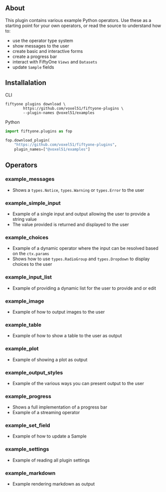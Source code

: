 ## About

This plugin contains various example Python operators. Use these as a starting point for your
own operators, or read the source to understand how to:

 - use the operator type system
 - show messages to the user
 - create basic and interactive forms
 - create a progress bar
 - interact with FiftyOne `Views` and `Datasets`
 - update `Sample` fields

## Installalation

CLI

```shell
fiftyone plugins download \
        https://github.com/voxel51/fiftyone-plugins \
        --plugin-names @voxel51/examples
```

Python

```python
import fiftyone.plugins as fop

fop.download_plugin(
    "https://github.com/voxel51/fiftyone-plugins",
    plugin_names=["@voxel51/examples"]
```

## Operators

### example_messages

 - Shows a `types.Notice`, `types.Warning` or `types.Error` to the user

### example_simple_input

 - Example of a single input and output allowing the user to provide a string value
 - The value provided is returned and displayed to the user
### example_choices

 - Example of a dynamic operator where the input can be resolved based on the `ctx.params`
 - Shows how to use `types.RadioGroup` and `types.Dropdown` to display choices to the user
### example_input_list

 - Example of providing a dynamic list for the user to provide and or edit
### example_image

 - Example of how to output images to the user
### example_table

 - Example of how to show a table to the user as output
### example_plot

 - Example of showing a plot as output
### example_output_styles

 - Example of the various ways you can present output to the user
### example_progress

 - Shows a full implementation of a progress bar
 - Example of a streaming operator
### example_set_field

 - Example of how to update a Sample
### example_settings

 - Example of reading all plugin settings
### example_markdown

 - Example rendering markdown as output